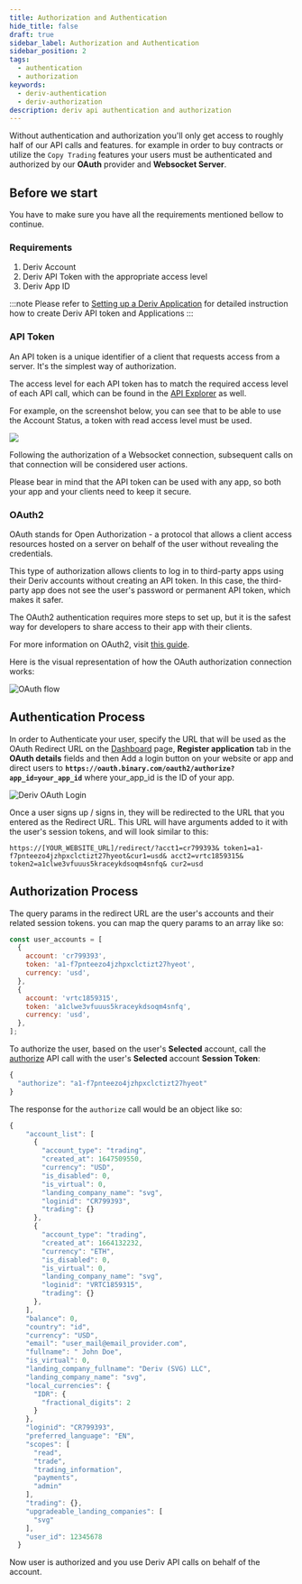```yaml
---
title: Authorization and Authentication
hide_title: false
draft: true
sidebar_label: Authorization and Authentication
sidebar_position: 2
tags:
  - authentication
  - authorization
keywords:
  - deriv-authentication
  - deriv-authorization
description: deriv api authentication and authorization
---
```


Without authentication and authorization you'll only get access to roughly half of our API calls and features. for example in order to buy contracts or utilize the `Copy Trading` features your users must be authenticated and authorized by our **OAuth** provider and **Websocket Server**.

## Before we start

You have to make sure you have all the requirements mentioned bellow to continue.

### Requirements

1. Deriv Account
2. Deriv API Token with the appropriate access level
3. Deriv App ID

:::note
Please refer to [Setting up a Deriv Application](docs/application_setup) for detailed instruction how to create Deriv API token and Applications
:::

### API Token

An API token is a unique identifier of a client that requests access from a server. It's the simplest way of authorization.

The access level for each API token has to match the required access level of each API call, which can be found in the [API Explorer](https://api.deriv.com/api-explorer) as well.

For example, on the screenshot below, you can see that to be able to use the Account Status, a token with read access level must be used.

![](/img/acc_status_scope_api_explorer.png)

Following the authorization of a Websocket connection, subsequent calls on that connection will be considered user actions.

Please bear in mind that the API token can be used with any app, so both your app and your clients need to keep it secure.

### OAuth2

OAuth stands for Open Authorization - a protocol that allows a client access resources hosted on a server on behalf of the user without revealing the credentials.

This type of authorization allows clients to log in to third-party apps using their Deriv accounts without creating an API token. In this case, the third-party app does not see the user's password or permanent API token, which makes it safer.

The OAuth2 authentication requires more steps to set up, but it is the safest way for developers to share access to their app with their clients.

For more information on OAuth2, visit [this guide](https://aaronparecki.com/oauth-2-simplified/).

Here is the visual representation of how the OAuth authorization connection works:

![OAuth flow](/img/how_oauth_works.png 'OAuth flow')

## Authentication Process

In order to Authenticate your user, specify the URL that will be used as the OAuth Redirect URL on the [Dashboard](/dashboard) page, **Register application** tab in the **OAuth details** fields and then Add a login button on your website or app and direct users to **`https://oauth.binary.com/oauth2/authorize?app_id=your_app_id`** where your_app_id is the ID of your app.

![Deriv OAuth Login](/img/oauth_login.png 'Deriv OAuth Login')

Once a user signs up / signs in, they will be redirected to the URL that you entered as the Redirect URL. This URL will have arguments added to it with the user's session tokens, and will look similar to this:

`https://[YOUR_WEBSITE_URL]/redirect/?acct1=cr799393& token1=a1-f7pnteezo4jzhpxclctizt27hyeot&cur1=usd& acct2=vrtc1859315& token2=a1clwe3vfuuus5kraceykdsoqm4snfq& cur2=usd`

## Authorization Process

The query params in the redirect URL are the user's accounts and their related session tokens. you can map the query params to an array like so:

```js
const user_accounts = [
  {
    account: 'cr799393',
    token: 'a1-f7pnteezo4jzhpxclctizt27hyeot',
    currency: 'usd',
  },
  {
    account: 'vrtc1859315',
    token: 'a1clwe3vfuuus5kraceykdsoqm4snfq',
    currency: 'usd',
  },
];
```

To authorize the user, based on the user's **Selected** account, call the [authorize](https://api.deriv.com/api-explorer#authorize) API call with the user's **Selected** account **Session Token**:

```js
{
  "authorize": "a1-f7pnteezo4jzhpxclctizt27hyeot"
}
```

The response for the `authorize` call would be an object like so:

```js
{
    "account_list": [
      {
        "account_type": "trading",
        "created_at": 1647509550,
        "currency": "USD",
        "is_disabled": 0,
        "is_virtual": 0,
        "landing_company_name": "svg",
        "loginid": "CR799393",
        "trading": {}
      },
      {
        "account_type": "trading",
        "created_at": 1664132232,
        "currency": "ETH",
        "is_disabled": 0,
        "is_virtual": 0,
        "landing_company_name": "svg",
        "loginid": "VRTC1859315",
        "trading": {}
      },
    ],
    "balance": 0,
    "country": "id",
    "currency": "USD",
    "email": "user_mail@email_provider.com",
    "fullname": " John Doe",
    "is_virtual": 0,
    "landing_company_fullname": "Deriv (SVG) LLC",
    "landing_company_name": "svg",
    "local_currencies": {
      "IDR": {
        "fractional_digits": 2
      }
    },
    "loginid": "CR799393",
    "preferred_language": "EN",
    "scopes": [
      "read",
      "trade",
      "trading_information",
      "payments",
      "admin"
    ],
    "trading": {},
    "upgradeable_landing_companies": [
      "svg"
    ],
    "user_id": 12345678
  }
```

Now user is authorized and you use Deriv API calls on behalf of the account.
